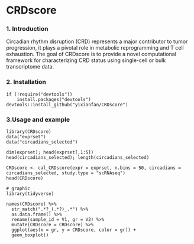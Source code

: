 # CRDscore

### 1. Introduction
Circadian rhythm disruption (CRD) represents a major contributor to tumor progression, it plays 
a pivotal role in metabolic reprogramming and T cell exhaustion. 
The goal of CRDscore is to provide a novel computational framework for characterizing CRD status 
using single-cell or bulk transcriptome data. 

### 2. Installation
```{r}
if (!require("devtools")) 
    install.packages("devtools")
devtools::install_github("yixianfan/CRDscore")
```

### 3.Usage and example
```{r}
library(CRDscore)
data("exprset")
data("circadians_selected")

dim(exprset); head(exprset[,1:5])
head(circadians_selected); length(circadians_selected)

CRDscore <- cal_CRDscore(expr = exprset, n.bins = 50, circadians = circadians_selected, study.type = "scRNAseq")
head(CRDscore)

# graphic
library(tidyverse)

names(CRDscore) %>% 
  str_match(".*?_(.*?)_.*") %>% 
  as.data.frame() %>%
  rename(sample_id = V1, gr = V2) %>% 
  mutate(CRDscore = CRDscore) %>% 
  ggplot(aes(x = gr, y = CRDscore, color = gr)) +
  geom_boxplot()
 
```
